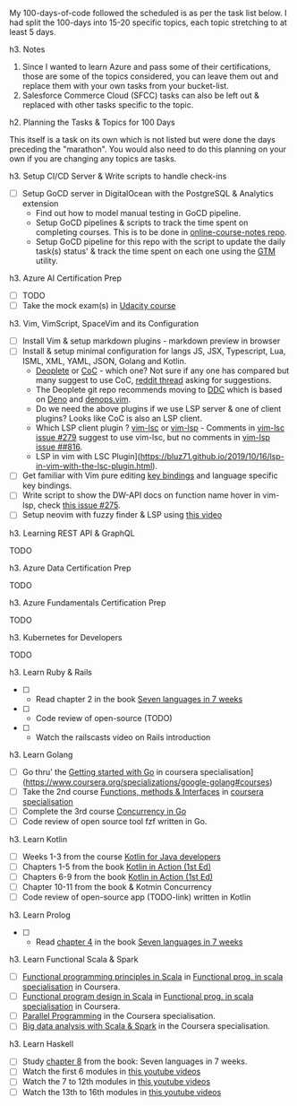 
My 100-days-of-code followed the scheduled is as per the task list below. I had split the 100-days into 15-20 specific topics, each topic stretching to at least 5 days. 

h3. Notes

1. Since I wanted to learn Azure and pass some of their certifications, those are some of the topics considered, you can leave them out and replace them with your own tasks from your bucket-list.
1. Salesforce Commerce Cloud (SFCC) tasks can also be left out & replaced with other tasks specific to the topic.

h2. Planning the Tasks & Topics for 100 Days

This itself is a task on its own which is not listed but were done the days preceding the "marathon". You would also need to do this planning on your own if you are changing any topics are tasks.

h3. Setup CI/CD Server & Write scripts to handle check-ins

- [ ] Setup GoCD server in DigitalOcean with the PostgreSQL & Analytics extension
    * Find out how to model manual testing in GoCD pipeline.
    * Setup GoCD pipelines & scripts to track the time spent on completing courses. This is to be done in [online-course-notes repo]().
    * Setup GoCD pipeline for this repo with the script to update the daily task(s) status' & track the time spent on each one using the [GTM]() utility.

h3. Azure AI Certification Prep

- [ ] TODO
- [ ] Take the mock exam(s) in [Udacity course]()

h3. Vim, VimScript, SpaceVim and its Configuration

- [ ] Install Vim & setup markdown plugins - markdown preview in browser
- [ ] Install & setup minimal configuration for langs JS, JSX, Typescript, Lua, ISML, XML, YAML, JSON, Golang and Kotlin.
    * [Deoplete](https://github.com/Shougo/deoplete.nvim) or [CoC](https://github.com/neoclide/coc.nvim) - which one? Not sure if any one has compared but many suggest to use CoC, [reddit thread](https://www.reddit.com/r/vim/comments/ares04/deoplete_vs_cocnvim/) asking for suggestions.
    * The Deoplete git repo recommends moving to [DDC](https://github.com/Shougo/ddc.vim) which is based on [Deno](https://deno.land) and [denops.vim](https://github.com/vim-denops/denops.vim).
    * Do we need the above plugins if we use LSP server & one of client plugins? Looks like CoC is also an LSP client.
    * Which LSP client plugin ? [vim-lsc](https://github.com/natebosch/vim-lsc) or [vim-lsp](prabirshrestha/vim-lsp) - Comments in [vim-lsc issue #279](https://github.com/natebosch/vim-lsc/issues/279) suggest to use vim-lsc, but no comments in [vim-lsp issue ##816](https://github.com/prabirshrestha/vim-lsp#816).
    * LSP in vim with LSC Plugin](https://bluz71.github.io/2019/10/16/lsp-in-vim-with-the-lsc-plugin.html).
- [ ] Get familiar with Vim pure editing [key bindings](https://hea-www.harvard.edu/~fine/Tech/vi.html) and language specific key bindings.
- [ ] Write script to show the DW-API docs on function name hover in vim-lsp, check [this issue #275](https://github.com/prabirshrestha/vim-lsp#275).
- [ ] Setup neovim with fuzzy finder & LSP using [this video](https://www.youtube.com/watch?v=FW2X1CXrU1w)

h3. Learning REST API & GraphQL

TODO

h3. Azure Data Certification Prep

TODO

h3. Azure Fundamentals Certification Prep

TODO

h3. Kubernetes for Developers

TODO

h3. Learn Ruby & Rails

- [ ] - Read chapter 2 in the book [Seven languages in 7 weeks](https://www.oreilly.com/library/view/seven-languages-in/9781680500059)
- [ ] - Code review of open-source (TODO)
- [ ] - Watch the railscasts video on Rails introduction

h3. Learn Golang

- [ ] Go thru' the [Getting started with Go](https://www.coursera.org/learn/golang-getting-started?specialization=google-golang) in coursera specialisation](https://www.coursera.org/specializations/google-golang#courses)
- [ ] Take the 2nd course [Functions, methods & Interfaces](https://www.coursera.org/learn/golang-functions-methods?specialization=google-golang) in [coursera specialisation](https://www.coursera.org/specializations/google-golang#courses)
- [ ] Complete the 3rd course [Concurrency in Go](https://www.coursera.org/learn/golang-concurrency?specialization=google-golang)
- [ ] Code review of open source tool fzf written in Go.

h3. Learn Kotlin

- [ ] Weeks 1-3 from the course [Kotlin for Java developers](https://www.coursera.org/learn/kotlin-for-java-developers#syllabus)
- [ ] Chapters 1-5 from the book [Kotlin in Action (1st Ed)](https://livebook.manning.com/book/kotlin-in-action-second-edition)
- [ ] Chapters 6-9 from the book [Kotlin in Action (1st Ed)](https://livebook.manning.com/book/kotlin-in-action/about-this-book/)
- [ ] Chapter 10-11 from the book & Kotmin Concurrency
- [ ] Code review of open-source app (TODO-link) written in Kotlin

h3. Learn Prolog

- [ ] - Read [chapter 4](https://learning.oreilly.com/library/view/seven-languages-in/9781680500059/f_0026.html) in the book [Seven languages in 7 weeks](https://www.oreilly.com/library/view/seven-languages-in/9781680500059)

h3. Learn Functional Scala & Spark

- [ ] [Functional programming principles in Scala](https://www.coursera.org/learn/scala-functional-programming?specialization=scala) in [Functional prog. in scala specialisation](https://www.coursera.org/specializations/scala#courses) in Coursera.
- [ ] [Functional program design in Scala](https://www.coursera.org/learn/scala-functional-program-design?specialization=scala) in [Functional prog. in scala specialisation](https://www.coursera.org/specializations/scala#courses) in Coursera.
- [ ] [Parallel Programming](https://www.coursera.org/learn/scala-parallel-programming?specialization=scala) in the Coursera specialisation.
- [ ] [Big data analysis with Scala & Spark](https://www.coursera.org/learn/scala-spark-big-data?specialization=scala) in the Coursera specialisation.

h3. Learn Haskell

- [ ] Study [chapter 8](https://learning.oreilly.com/library/view/seven-languages-in/9781680500059/f_0050.html) from the book: Seven languages in 7 weeks.
- [ ] Watch the first 6 modules in [this youtube videos](https://www.classcentral.com/course/youtube-functional-programming-in-haskell-59638)
- [ ] Watch the 7 to 12th modules in [this youtube videos](https://www.classcentral.com/course/youtube-functional-programming-in-haskell-59638)
- [ ] Watch the 13th to 16th modules in [this youtube videos](https://www.classcentral.com/course/youtube-functional-programming-in-haskell-59638)
